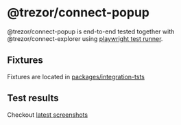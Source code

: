 # @trezor/connect-popup

@trezor/connect-popup is end-to-end tested together with @trezor/connect-explorer using [playwright test runner](https://playwright.dev/).

## Fixtures

Fixtures are located in [packages/integration-tsts](../../packages/integration-tests/projects/connect-explorer/tests)

## Test results

Checkout [latest screenshots](https://gitlab.com/satoshilabs/trezor/trezor-suite/-/jobs/artifacts/develop/file/packages/integration-tests/connect-popup-overview.html?job=connect-popup)
